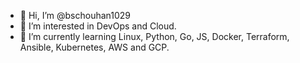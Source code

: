 - 👋 Hi, I’m @bschouhan1029
- 👀 I’m interested in DevOps and Cloud.
- 🌱 I’m currently learning Linux, Python, Go, JS, Docker, Terraform, Ansible, Kubernetes, AWS and GCP.

<!---
bschouhan1029/bschouhan1029 is a ✨ special ✨ repository because its `README.md` (this file) appears on your GitHub profile.
You can click the Preview link to take a look at your changes.
--->
